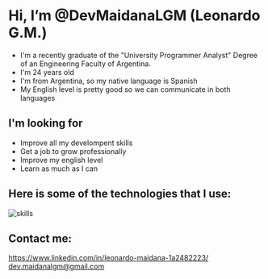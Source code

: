 # Hi, I’m @DevMaidanaLGM (Leonardo G.M.) 

* I'm a recently graduate of the "University Programmer Analyst" Degree of an Engineering Faculty of Argentina. 
* I'm 24 years old 
* I'm from Argentina, so my native language is Spanish
* My English level is pretty good so we can communicate in both languages


## I'm looking for

* Improve all my develompent skills
* Get a job to grow professionally
* Improve my english level
* Learn as much as I can

## Here is some of the technologies that I use:

![skills]()


## Contact me:

https://www.linkedin.com/in/leonardo-maidana-1a2482223/
dev.maidanalgm@gmail.com

<!---
DevMaidanaLGM/DevMaidanaLGM is a ✨ special ✨ repository because its `README.md` (this file) appears on your GitHub profile.
You can click the Preview link to take a look at your changes.
--->
